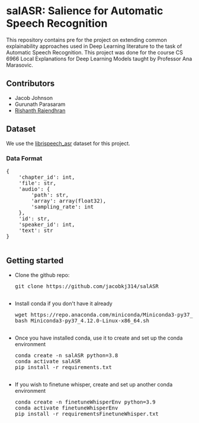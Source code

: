 <h1>
    salASR: Salience for Automatic Speech Recognition
</h1>
<p>
    This repository contains pre for the project on extending common explainability approaches used in Deep Learning literature to the task of Automatic Speech Recognition. This project was done for the course CS 6966 Local Explanations for Deep Learning Models taught by Professor Ana Marasovic. 
</p>
<h2>
    Contributors
</h2>
<ul>
    <li>
        Jacob Johnson
    </li>
    <li>
        Gurunath Parasaram
    </li>
    <li>
        <a href="https://rishanthrajendhran.github.io/" target="_blank">Rishanth Rajendhran</a>
    </li>
</ul>
<h2>
    Dataset
</h2>
<p>
    We use the <a href="https://huggingface.co/datasets/librispeech_asr" target="_blank">librispeech_asr</a> dataset for this project.
    <h3>
        Data Format
    </h3>
    <p>
        <pre>
{
    'chapter_id': int,
    'file': str,
    'audio': {
        'path': str,
        'array': array(float32),
        'sampling_rate': int
    },
    'id': str,
    'speaker_id': int,
    'text': str
}
        </pre>
    </p>
</p>
<h2>
    Getting started
</h2>
<ul>
    <li>
        Clone the github repo:<br/>
        <pre>
git clone https://github.com/jacobkj314/salASR
        </pre>
    </li>
    <li>
        Install conda if you don't have it already
        <pre>
wget https://repo.anaconda.com/miniconda/Miniconda3-py37_4.12.0-Linux-x86_64.sh
bash Miniconda3-py37_4.12.0-Linux-x86_64.sh
        </pre>
    </li>
    <li>
        Once you have installed conda, use it to create and set up the conda environment
        <pre>
conda create -n salASR python=3.8
conda activate salASR
pip install -r requirements.txt
        </pre>
    </li>
    <li>
        If you wish to finetune whisper, create and set up another conda environment
        <pre>
conda create -n finetuneWhisperEnv python=3.9
conda activate finetuneWhisperEnv
pip install -r requirementsFinetuneWhisper.txt
        </pre>
    </li>
</ul>
